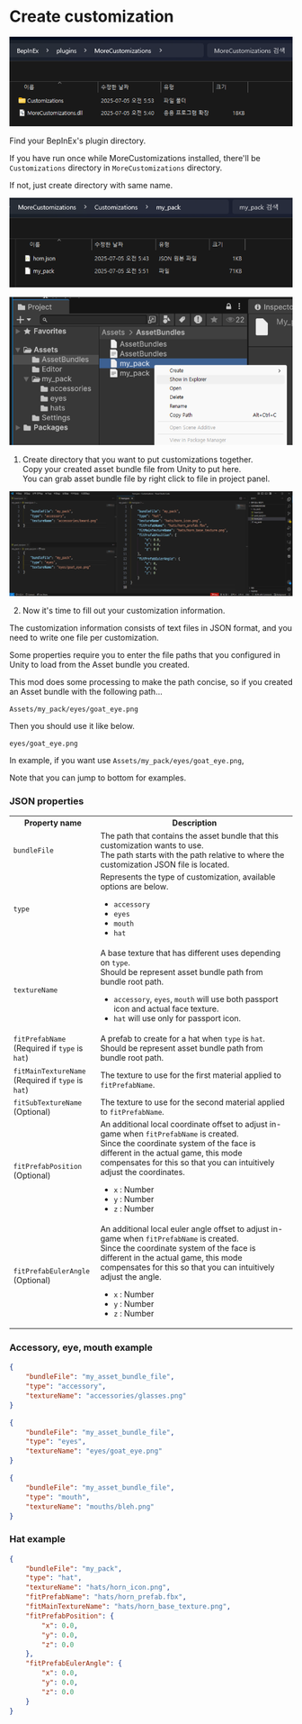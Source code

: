 # Create customization

![Customizations directory](./img/build-custom-1.png)

Find your BepInEx's plugin directory.

If you have run once while MoreCustomizations installed,
there'll be `Customizations` directory in `MoreCustomizations` directory.

If not, just create directory with same name.

![Added customization file](./img/build-custom-2.png)

![Find asset bundle](./img/build-custom-3.png)

1. Create directory that you want to put customizations together.  
   Copy your created asset bundle file from Unity to put here.  
   You can grab asset bundle file by right click to file in project panel.

![Examples of customization JSON files](./img/build-custom-4.png)

2. Now it's time to fill out your customization information.

The customization information consists of text files in JSON format,
and you need to write one file per customization.

Some properties require you to enter the file paths
that you configured in Unity to load from the Asset bundle you created.

This mod does some processing to make the path concise,
so if you created an Asset bundle with the following path...

```
Assets/my_pack/eyes/goat_eye.png
```

Then you should use it like below.

```
eyes/goat_eye.png
```

In example, if you want use `Assets/my_pack/eyes/goat_eye.png`,

Note that you can jump to bottom for examples.

### JSON properties

<table>
    <tr>
        <th>Property name</th>
        <th>Description</th>
    </tr>
    <tr>
        <td><code>bundleFile</code></td>
        <td>
            The path that contains the asset bundle that this customization wants to use.<br/>
            The path starts with the path relative to where the customization JSON file is located.
        </td>
    </tr>
    <tr>
        <td><code>type</code></td>
        <td>
            Represents the type of customization, available options are below.
            <ul>
                <li><code>accessory</code></li>
                <li><code>eyes</code></li>
                <li><code>mouth</code></li>
                <li><code>hat</code></li>
            </ul>
        </td>
    </tr>
    <tr>
        <td><code>textureName</code></td>
        <td>
            A base texture that has different uses depending on <code>type</code>.<br/>
            Should be represent asset bundle path from bundle root path.
            <ul>
                <li>
                <code>accessory</code>, <code>eyes</code>, <code>mouth</code>
                will use both passport icon and actual face texture.
                </li>
                <li>
                <code>hat</code> will use only for passport icon.
                </li>
            </ul>
        </td>
    </tr>
    <tr>
        <td>
            <code>fitPrefabName</code><br/>
            (Required if <code>type</code> is <code>hat</code>)
        </td>
        <td>
            A prefab to create for a hat when <code>type</code> is <code>hat</code>.<br/>
            Should be represent asset bundle path from bundle root path.
        </td>
    </tr>
    <tr>
        <td>
            <code>fitMainTextureName</code><br/>
            (Required if <code>type</code> is <code>hat</code>)
        </td>
        <td>
            The texture to use for the first material applied to <code>fitPrefabName</code>.
        </td>
    </tr>
    <tr>
        <td>
            <code>fitSubTextureName</code><br/>
            (Optional)
        </td>
        <td>
            The texture to use for the second material applied to <code>fitPrefabName</code>.
        </td>
    </tr>
    <tr>
        <td>
            <code>fitPrefabPosition</code><br/>
            (Optional)
        </td>
        <td>
            An additional local coordinate offset to adjust in-game
            when <code>fitPrefabName</code> is created.<br/>
            Since the coordinate system of the face is different in the actual game,
            this mode compensates for this so that you can intuitively adjust the coordinates.<br/>
            <ul>
                <li><code>x</code> : Number</li>
                <li><code>y</code> : Number</li>
                <li><code>z</code> : Number</li>
            </ul>
        </td>
    </tr>
    <tr>
        <td>
            <code>fitPrefabEulerAngle</code><br/>
            (Optional)
        </td>
        <td>
            An additional local euler angle offset to adjust in-game
            when <code>fitPrefabName</code> is created.<br/>
            Since the coordinate system of the face is different in the actual game,
            this mode compensates for this so that you can intuitively adjust the angle.
            <ul>
                <li><code>x</code> : Number</li>
                <li><code>y</code> : Number</li>
                <li><code>z</code> : Number</li>
            </ul>
        </td>
    </tr>
</table>

### Accessory, eye, mouth example

```json
{
    "bundleFile": "my_asset_bundle_file",
    "type": "accessory",
    "textureName": "accessories/glasses.png"
}
```

```json
{
    "bundleFile": "my_asset_bundle_file",
    "type": "eyes",
    "textureName": "eyes/goat_eye.png"
}
```

```json
{
    "bundleFile": "my_asset_bundle_file",
    "type": "mouth",
    "textureName": "mouths/bleh.png"
}
```

### Hat example

```json
{
    "bundleFile": "my_pack",
    "type": "hat",
    "textureName": "hats/horn_icon.png",
    "fitPrefabName": "hats/horn_prefab.fbx",
    "fitMainTextureName": "hats/horn_base_texture.png",
    "fitPrefabPosition": {
        "x": 0.0,
        "y": 0.0,
        "z": 0.0
    },
    "fitPrefabEulerAngle": {
        "x": 0.0,
        "y": 0.0,
        "z": 0.0
    }
}
```